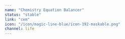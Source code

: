 ```yaml
---
name: "Chemistry Equation Balancer"
status: "stable"
link: "cem"
icon: "/icon/magic-line-blue/icon-192-maskable.png"
channel: life
---
```

